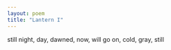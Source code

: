 ```yaml
---
layout: poem
title: "Lantern I"
---
```


still
night, day,
dawned, now, will
go on, cold, gray,
still
